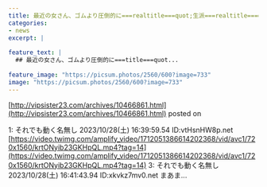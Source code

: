 ```yaml
---
title: 最近の女さん、ゴムより圧倒的に===realtitle===quot;生派===realtitle===quot;だった
categories:
- news
excerpt: |
  
feature_text: |
  ## 最近の女さん、ゴムより圧倒的に===title===quot...
  
feature_image: "https://picsum.photos/2560/600?image=733"
image: "https://picsum.photos/2560/600?image=733"
---
```


[http://vipsister23.com/archives/10466861.html](http://vipsister23.com/archives/10466861.html)
posted on 

<!--more-->

1: それでも動く名無し 2023/10/28(土) 16:39:59.54 ID:vtHsnHW8p.net [https://video.twimg.com/amplify_video/1712051386614202368/vid/avc1/720x1560/krtONyib23GKHpQL.mp4?tag=14](https://video.twimg.com/amplify_video/1712051386614202368/vid/avc1/720x1560/krtONyib23GKHpQL.mp4?tag=14) 3: それでも動く名無し 2023/10/28(土) 16:41:43.94 ID:xkvkz7mv0.net まあま...
